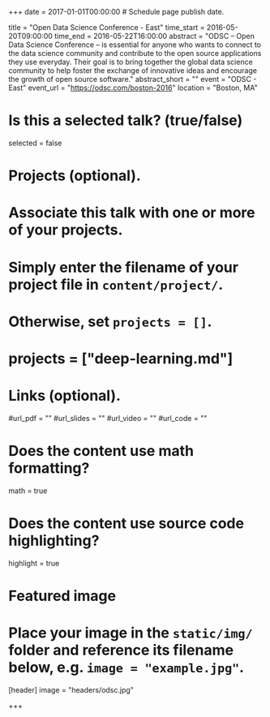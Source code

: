 +++
date = 2017-01-01T00:00:00  # Schedule page publish date.

title = "Open Data Science Conference - East"
time_start = 2016-05-20T09:00:00
time_end = 2016-05-22T16:00:00
abstract = "ODSC – Open Data Science Conference – is essential for anyone who wants to connect to the data science community and contribute to the open source applications they use everyday. Their goal is to bring together the global data science community to help foster the exchange of innovative ideas and encourage the growth of open source software."
abstract_short = ""
event = "ODSC - East"
event_url = "https://odsc.com/boston-2016"
location = "Boston, MA"

# Is this a selected talk? (true/false)
selected = false

# Projects (optional).
#   Associate this talk with one or more of your projects.
#   Simply enter the filename of your project file in `content/project/`.
#   Otherwise, set `projects = []`.
# projects = ["deep-learning.md"]

# Links (optional).
#url_pdf = ""
#url_slides = ""
#url_video = ""
#url_code = ""

# Does the content use math formatting?
math = true

# Does the content use source code highlighting?
highlight = true

# Featured image
# Place your image in the `static/img/` folder and reference its filename below, e.g. `image = "example.jpg"`.
[header]
image = "headers/odsc.jpg"

+++